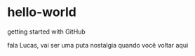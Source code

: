 # hello-world
getting started with GitHub

fala Lucas, vai ser uma puta nostalgia quando você voltar aqui

